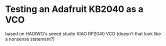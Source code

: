 # Testing an Adafruit KB2040 as a VCO

based on HAGIWO's seeed studio XIAO RP2040 VCO (doesn't that look like a nonsense statement?)
